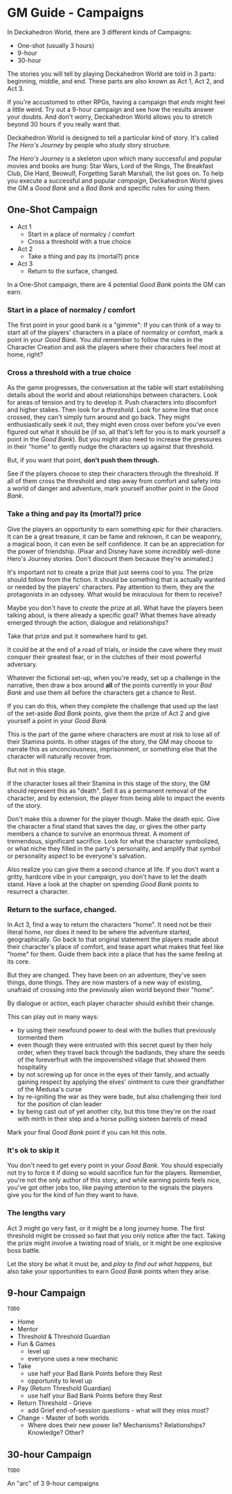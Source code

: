 # GM Guide - Campaigns

In Deckahedron World, there are 3 different kinds of Campaigns:

 * One-shot (usually 3 hours)
 * 9-hour
 * 30-hour

The stories you will tell by playing Deckahedron World are told in 3 parts:
beginning, middle, and end. These parts are also known as Act 1,
Act 2, and Act 3.

If you're accustomed to other RPGs, having a campaign that *ends* might
feel a little weird. Try out a 9-hour campaign and see how the results
answer your doubts. And don't worry, Deckahedron World allows you to stretch
beyond 30 hours if you really want that.

Deckahedron World is designed to tell a particular kind of story.
It's called *The Hero's Journey* by people who study story structure.

*The Hero's Journey* is a skeleton upon which many successful and popular
movies and books are hung: Star Wars, Lord of the Rings, The Breakfast Club,
Die Hard, Beowulf, Forgetting Sarah Marshall, the list goes on.
To help you execute a successful and popular *campaign*, Deckahedron
World gives the GM a *Good Bank* and a *Bad Bank* and specific rules for
using them.

## One-Shot Campaign

 * Act 1
     * Start in a place of normalcy / comfort
     * Cross a threshold with a true choice
 * Act 2
     * Take a thing and pay its (mortal?) price
 * Act 3
     * Return to the surface, changed.

In a One-Shot campaign, there are 4 potential *Good Bank* points the
GM can earn.

### Start in a place of normalcy / comfort

The first point in your good bank is a "gimmie": If you can think of a
way to start all of the players' characters in a place of normalcy or
comfort, mark a point in your *Good Bank*. You *did* remember to follow
the rules in the Character Creation and ask the players
where their characters feel most at home, right?

### Cross a threshold with a true choice

As the game progresses, the conversation at the table will start
establishing details about the world and about relationships between
characters. Look for areas of tension and try to develop it.  Push characters
into discomfort and higher stakes. Then look for a *threshold*. Look for
some line that once crossed, they can't simply turn around and go back.
They might enthusiastically seek it out, they might even cross over before
you've even figured out what it should be (if so, all that's left for you is
to mark yourself a point in the *Good Bank*). But you might also
need to increase the pressures in their "home" to gently nudge the characters
up against that threshold.

But, if you want that point, **don't push them through.**

See if the players choose to step their characters through the threshold.
If all of them cross the threshold and step away from comfort and safety
into a world of danger and adventure, mark yourself another point in the
*Good Bank*.

### Take a thing and pay its (mortal?) price

Give the players an opportunity to earn something *epic* for their characters.
It can be a great treasure, it can be fame and reknown, it can be weaponry, a
magical boon, it can even be self confidence.  It can be an appreciation for
the power of friendship. (Pixar and Disney have some *incredibly* well-done
Hero's Journey stories. Don't discount them because they're animated.)

It's important not to create a prize that just seems cool to you. The prize
should follow from the fiction. It should be something that is actually
wanted or needed by the players' characters.  Pay attention to them, they
are the protagonists in an odyssey. What would be miraculous for them to
receive?

Maybe you don't have to *create* the prize at all. What have the players
been talking about, is there already a specific goal? What themes have already
emerged through the action, dialogue and relationships?

Take that prize and put it somewhere hard to get.

It could be at the end of a road of trials, or inside the cave where they
must conquer their greatest fear, or in the clutches of their most powerful
adversary.

Whatever the fictional set-up, when you're ready, set up a challenge in
the narrative, then draw a box around **all** of the points currently in
your *Bad Bank* and use them all before the characters get a chance to Rest.

If you can do this, when they complete the challenge that used up the last of
the set-aside *Bad Bank* points, give them the prize of Act 2 and give
yourself a point in your *Good Bank*

This is the part of the game where characters are most at risk to lose all
of their Stamina points. In other stages of the story, the GM may choose to
narrate this as unconciousness, imprisonment, or something else that
the character will naturally recover from.

But not in this stage.

If the character loses all their Stamina in this stage of the story, the GM
should represent this as "death". Sell it as a permanent removal of the
character, and by extension, the player from being able to impact the events
of the story.

Don't make this a downer for the player though. Make the death epic.
Give the character a final stand that saves the day, or gives the other party
members a chance to survive an enormous threat. A moment of tremendous,
significant sacrifice. Look for what the character symbolized, or what niche
they filled in the party's personality, and amplify that symbol or personality
aspect to be everyone's salvation.

Also realize you can give them a second chance at life. If you don't want a
gritty, hardcore vibe in your campaign, you don't have to let the death stand.
Have a look at the chapter on spending *Good Bank* points to resurrect a
character.

### Return to the surface, changed.

In Act 3, find a way to return the characters "home". It need not be their
literal home, nor does it need to be where the adventure started,
geographically.  Go back to that original statement the players made
about their character's place of comfort, and tease apart what makes that
feel like "home" for them. Guide them back into a place that has the same
feeling at its core.

But they are changed. They have been on an adventure, they've seen things,
done things. They are now masters of a new way of existing, unafraid of
crossing into the previously alien world beyond their "home".

By dialogue or action, each player character should exhibit their change.

This can play out in many ways:

 * by using their newfound power to deal with the bullies that previously
   tormented them
 * even though they were entrusted with this secret quest by their holy order,
   when they travel back through the badlands, they share the seeds of the
   foreverfruit with the impoverished village that showed them hospitality
 * by not screwing up for once in the eyes of their family, and actually
   gaining respect by applying the elves' ointment to cure their grandfather
   of the Medusa's curse
 * by re-igniting the war as they were bade, but also challenging their lord
   for the position of clan leader
 * by being cast out of yet another city, but this time they're on the road
   with mirth in their step and a horse pulling sixteen barrels of mead

Mark your final *Good Bank* point if you can hit this note.

### It's ok to skip it

You don't need to get every point in your *Good Bank*. You should especially
not try to force it if doing so would sacrifice fun for the players. Remember,
you're not the only author of this story, and while earning points feels nice,
you've got other jobs too, like paying attention to the signals the players
give you for the kind of fun they want to have.

### The lengths vary

Act 3 might go very fast, or it might be a long journey home.  The first
threshold might be crossed so fast that you only notice after the fact.
Taking the prize might involve a twisting road of trials, or it might be
one explosive boss battle.

Let the story be what it must be, and *play to find out what happens*, but
also take your opportunities to earn *Good Bank* points when they arise.



## 9-hour Campaign

`TODO`

 * Home
 * Mentor
 * Threshold & Threshold Guardian
 * Fun & Games
   * level up
   * everyone uses a new mechanic
 * Take
   * use half your Bad Bank Points before they Rest
   * opportunity to level up
 * Pay (Return Threshold Guardian)
   * use half your Bad Bank Points before they Rest
 * Return Threshold - Grieve
   * add Grief end-of-session questions - what will they miss most?
 * Change - Master of both worlds
   * Where does their new power lie? Mechanisms? Relationships? Knowledge? Other?

## 30-hour Campaign

`TODO`

An "arc" of 3 9-hour campaigns

